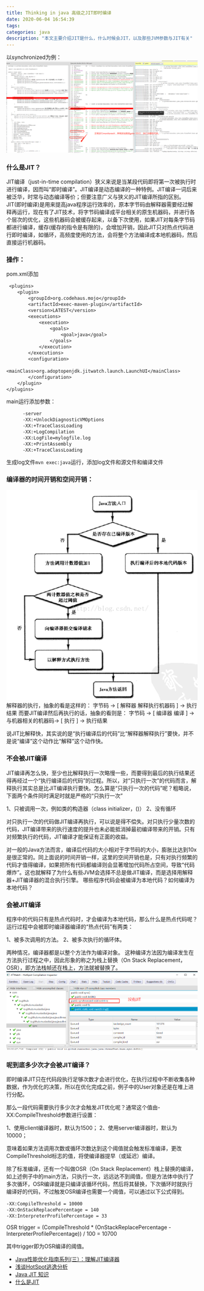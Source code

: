 ```yaml
---
title: Thinking in java 高级之JIT即时编译
date: 2020-06-04 16:54:39
tags:
categories: java
description: "本文主要介绍JIT是什么，什么时候会JIT，以及那些JVM参数与JIT有关"
---
```


以synchronized为例：
![exec](Thinking-in-java-高级之JIT即时编译/execjava.png)


### 什么是JIT？

JIT编译（just-in-time compilation）狭义来说是当某段代码即将第一次被执行时进行编译，因而叫“即时编译”。JIT编译是动态编译的一种特例。JIT编译一词后来被泛华，时常与动态编译等价；但要注意广义与狭义的JIT编译所指的区别。JIT(即时编译)是用来提高java程序运行效率的，原本字节码由解释器需要经过解释再运行，现在有了JIT技术，将字节码编译成平台相关的原生机器码，并进行各个层次的优化，这些机器码会被缓存起来，以备下次使用，如果JIT对每条字节码都进行编译，缓存(缓存的指令是有限的)，会增加开销，因此JIT只对热点代码进行即时编译，如循环，高频度使用的方法，会将整个方法编译成本地机器码，然后直接运行机器码。

### 操作：
pom.xml添加
```
 <plugins>
    <plugin>
        <groupId>org.codehaus.mojo</groupId>
        <artifactId>exec-maven-plugin</artifactId>
        <version>LATEST</version>
        <executions>
            <execution>
                <goals>
                    <goal>java</goal>
                </goals>
            </execution>
        </executions>
        <configuration>
            <mainClass>org.adoptopenjdk.jitwatch.launch.LaunchUI</mainClass>
        </configuration>
    </plugin>
</plugins>
```
main运行添加参数：
```
      -server
      -XX:+UnlockDiagnosticVMOptions
      -XX:+TraceClassLoading
      -XX:+LogCompilation
      -XX:LogFile=mylogfile.log
      -XX:+PrintAssembly
      -XX:+TraceClassLoading
```
生成log文件`mvn exec:java`运行，添加log文件和源文件和编译文件



### 编译器的时间开销和空间开销：


![jit逻辑图](Thinking-in-java-高级之JIT即时编译/jit逻辑图.png)
解释器的执行，抽象的看是这样的：
字节码 -> [ 解释器 解释执行机器码 ] -> 执行结果
而要JIT编译然后再执行的话，抽象的看则是：
字节码 -> [ 编译器 编译 ] -> 与机器相关的机器码-> [ 执行 ] -> 执行结果

说JIT比解释快，其实说的是“执行编译后的代码”比“解释器解释执行”要快，并不是说“编译”这个动作比“解释”这个动作快。

### 不会被JIT编译

JIT编译再怎么快，至少也比解释执行一次略慢一些，而要得到最后的执行结果还得再经过一个“执行编译后的代码”的过程。所以，对“只执行一次”的代码而言，解释执行其实总是比JIT编译执行要快。怎么算是“只执行一次的代码”呢？粗略说，下面两个条件同时满足时就是严格的“只执行一次”

1、只被调用一次，例如类的构造器（class initializer，()）
2、没有循环

对只执行一次的代码做JIT编译再执行，可以说是得不偿失。对只执行少量次数的代码，JIT编译带来的执行速度的提升也未必能抵消掉最初编译带来的开销。只有对频繁执行的代码，JIT编译才能保证有正面的收益。

对一般的Java方法而言，编译后代码的大小相对于字节码的大小，膨胀比达到10x是很正常的。同上面说的时间开销一样，这里的空间开销也是，只有对执行频繁的代码才值得编译，如果把所有代码都编译则会显著增加代码所占空间，导致“代码爆炸”。这也就解释了为什么有些JVM会选择不总是做JIT编译，而是选择用解释器+JIT编译器的混合执行引擎。
哪些程序代码会被编译为本地代码？如何编译为本地代码？

### 会被JIT编译

程序中的代码只有是热点代码时，才会编译为本地代码，那么什么是热点代码呢？运行过程中会被即时编译器编译的“热点代码”有两类：

1、被多次调用的方法。
2、被多次执行的循环体。

两种情况，编译器都是以整个方法作为编译对象。 这种编译方法因为编译发生在方法执行过程之中，因此形象的称之为栈上替换（On Stack Replacement，OSR），即方法栈帧还在栈上，方法就被替换了。
![jit未编译和编译过得](Thinking-in-java-高级之JIT即时编译/jit.png)

### 呢到底多少次才会被JIT编译？

即时编译JIT只在代码段执行足够次数才会进行优化，在执行过程中不断收集各种数据，作为优化的决策，所以在优化完成之前，例子中的User对象还是在堆上进行分配。

那么一段代码需要执行多少次才会触发JIT优化呢？通常这个值由-XX:CompileThreshold参数进行设置：

1、使用client编译器时，默认为1500；
2、使用server编译器时，默认为10000；

意味着如果方法调用次数或循环次数达到这个阈值就会触发标准编译，更改CompileThreshold标志的值，将使编译器提早（或延迟）编译。

除了标准编译，还有一个叫做OSR（On Stack Replacement）栈上替换的编译，如上述例子中的main方法，只执行一次，远远达不到阈值，但是方法体中执行了多次循环，OSR编译就是只编译该循环代码，然后将其替换，下次循环时就执行编译好的代码，不过触发OSR编译也需要一个阈值，可以通过以下公式得到。

```
-XX:CompileThreshold = 10000
-XX:OnStackReplacePercentage = 140
-XX:InterpreterProfilePercentage = 33
```
OSR trigger = (CompileThreshold * (OnStackReplacePercentage - InterpreterProfilePercentage)) / 100 = 10700

其中trigger即为OSR编译的阈值。


- [Java性能优化指南系列(三）：理解JIT编译器](https://blog.csdn.net/qq_28674045/article/details/51896129)
- [浅谈HotSpot逃逸分析](https://www.jianshu.com/p/20bd2e9b1f03)
- [Java JIT 知识](https://www.jianshu.com/p/eea12f3bf490)
- [什么是JIT](https://www.cnblogs.com/dzhou/p/9549839.html)